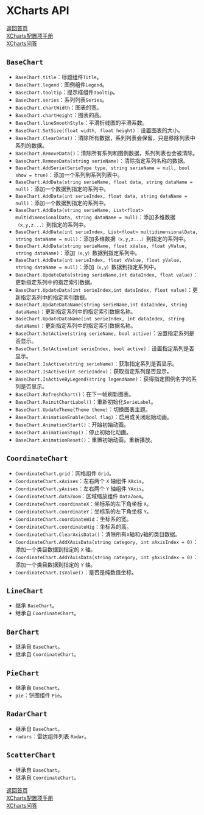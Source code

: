 # XCharts API

[返回首页](https://github.com/monitor1394/unity-ugui-XCharts)  
[XCharts配置项手册](XCharts配置项手册.md)  
[XCharts问答](XCharts问答.md)

## `BaseChart`

* `BaseChart.title`：标题组件`Title`。
* `BaseChart.legend`：图例组件`Legend`。
* `BaseChart.tooltip`：提示框组件`Tooltip`。
* `BaseChart.series`：系列列表`Series`。
* `BaseChart.chartWidth`：图表的宽。
* `BaseChart.chartHeight`：图表的高。
* `BaseChart.lineSmoothStyle`：平滑折线图的平滑系数。
* `BaseChart.SetSize(float width, float height)`：设置图表的大小。
* `BaseChart.ClearData()`：清除所有数据，系列列表会保留，只是移除列表中系列的数据。
* `BaseChart.RemoveData()`：清除所有系列和图例数据，系列列表也会被清除。
* `BaseChart.RemoveData(string serieName)`：清除指定系列名称的数据。
* `BaseChart.AddSerie(SerieType type, string serieName = null, bool show = true)`：添加一个系列到系列列表中。
* `BaseChart.AddData(string serieName, float data, string dataName = null)`：添加一个数据到指定的系列中。
* `BaseChart.AddData(int serieIndex, float data, string dataName = null)`：添加一个数据到指定的系列中。
* `BaseChart.AddData(string serieName, List<float> multidimensionalData, string dataName = null)`：添加多维数据`（x,y,z...）`到指定的系列中。
* `BaseChart.AddData(int serieIndex, List<float> multidimensionalData, string dataName = null)`：添加多维数据`（x,y,z...）`到指定的系列中。
* `BaseChart.AddData(string serieName, float xValue, float yValue, string dataName)`：添加`（x,y）`数据到指定系列中。
* `BaseChart.AddData(int serieIndex, float xValue, float yValue, string dataName = null)`：添加`（x,y）`数据到指定系列中。
* `BaseChart.UpdateData(string serieName,int dataIndex, float value)`：更新指定系列中的指定索引数据。
* `BaseChart.UpdateData(int serieIndex,int dataIndex, float value)`：更新指定系列中的指定索引数据。
* `BaseChart.UpdateDataName(string serieName,int dataIndex, string dataName)`：更新指定系列中的指定索引数据名称。
* `BaseChart.UpdateDataName(int serieIndex, int dataIndex, string dataName)`：更新指定系列中的指定索引数据名称。
* `BaseChart.SetActive(string serieName, bool active)`：设置指定系列是否显示。
* `BaseChart.SetActive(int serieIndex, bool active)`：设置指定系列是否显示。
* `BaseChart.IsActive(string serieName)`：获取指定系列是否显示。
* `BaseChart.IsActive(int serieIndex)`：获取指定系列是否显示。
* `BaseChart.IsActiveByLegend(string legendName)`：获得指定图例名字的系列是否显示。
* `BaseChart.RefreshChart()`：在下一帧刷新图表。
* `BaseChart.ReinitChartLabel()`：重新初始化`SerieLabel`。
* `BaseChart.UpdateTheme(Theme theme)`：切换图表主题。
* `BaseChart.AnimationEnable(bool flag)`：启用或关闭起始动画。
* `BaseChart.AnimationStart()`：开始初始动画。
* `BaseChart.AnimationStop()`：停止初始化动画。
* `BaseChart.AnimationReset()`：重置初始动画，重新播放。

## `CoordinateChart`

* `CoordinateChart.grid`：网格组件 `Grid`。
* `CoordinateChart.xAxises`：左右两个 `X` 轴组件 `XAxis`。
* `CoordinateChart.yAxises`：左右两个 `Y` 轴组件 `YAxis`。
* `CoordinateChart.dataZoom`：区域缩放组件 `DataZoom`。
* `CoordinateChart.coordinateX`：坐标系的左下角坐标 `X`。
* `CoordinateChart.coordinateY`：坐标系的左下角坐标 `Y`。
* `CoordinateChart.coordinateWid`：坐标系的宽。
* `CoordinateChart.coordinateHig`：坐标系的高。
* `CoordinateChart.ClearAxisData()`：清除所有x轴和y轴的类目数据。
* `CoordinateChart.AddXAxisData(string category, int xAxisIndex = 0)`：添加一个类目数据到指定的 `X` 轴。
* `CoordinateChart.AddYAxisData(string category, int yAxisIndex = 0)`：添加一个类目数据到指定的 `Y` 轴。
* `CoordinateChart.IsValue()`：是否是纯数值坐标。

## `LineChart`

* 继承 `BaseChart`。
* 继承自 `CoordinateChart`。

## `BarChart`

* 继承自 `BaseChart`。
* 继承自 `CoordinateChart`。

## `PieChart`

* 继承自 `BaseChart`。
* `pie`：饼图组件 `Pie`。

## `RadarChart`

* 继承自 `BaseChart`。
* `radars`：雷达组件列表 `Radar`。

## `ScatterChart`

* 继承自 `BaseChart`。
* 继承自 `CoordinateChart`。

[返回首页](https://github.com/monitor1394/unity-ugui-XCharts)  
[XCharts配置项手册](XCharts配置项手册.md)  
[XCharts问答](XCharts问答.md)
